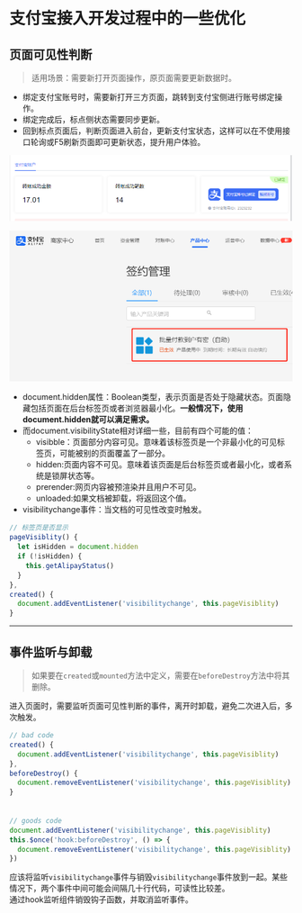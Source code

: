 # 支付宝接入开发过程中的一些优化

## 页面可见性判断

> 适用场景：需要新打开页面操作，原页面需要更新数据时。

- 绑定支付宝账号时，需要新打开三方页面，跳转到支付宝侧进行账号绑定操作。
- 绑定完成后，标点侧状态需要同步更新。
- 回到标点页面后，判断页面进入前台，更新支付宝状态，这样可以在不使用接口轮询或F5刷新页面即可更新状态，提升用户体验。

![](./images/20220603_1.png)

![](./images/20220603_2.png)

- document.hidden属性：Boolean类型，表示页面是否处于隐藏状态。页面隐藏包括页面在后台标签页或者浏览器最小化。**一般情况下，使用document.hidden就可以满足需求。**
- 而document.visibilityState相对详细一些，目前有四个可能的值：
  - visibble：页面部分内容可见。意味着该标签页是一个非最小化的可见标签页，可能被别的页面覆盖了一部分。
  - hidden:页面内容不可见。意味着该页面是后台标签页或者最小化，或者系统是锁屏状态等。
  - prerender:网页内容被预渲染并且用户不可见。
  - unloaded:如果文档被卸载，将返回这个值。
- visibilitychange事件：当文档的可见性改变时触发。

```javascript
// 标签页是否显示
pageVisiblity() {
  let isHidden = document.hidden
  if (!isHidden) {
    this.getAlipayStatus()
  }
},
created() {
  document.addEventListener('visibilitychange', this.pageVisiblity)
}
```

------

## 事件监听与卸载

> 如果要在`created`或`mounted`方法中定义，需要在`beforeDestroy`方法中将其删除。

进入页面时，需要监听页面可见性判断的事件，离开时卸载，避免二次进入后，多次触发。

```javascript
// bad code
created() {
  document.addEventListener('visibilitychange', this.pageVisiblity)
},
beforeDestroy() {
  document.removeEventListener('visibilitychange', this.pageVisiblity)
}


// goods code
document.addEventListener('visibilitychange', this.pageVisiblity)
this.$once('hook:beforeDestroy', () => {
  document.removeEventListener('visibilitychange', this.pageVisiblity)
})
```

应该将监听`visibilitychange`事件与销毁`visibilitychange`事件放到一起。某些情况下，两个事件中间可能会间隔几十行代码，可读性比较差。   
通过hook监听组件销毁钩子函数，并取消监听事件。